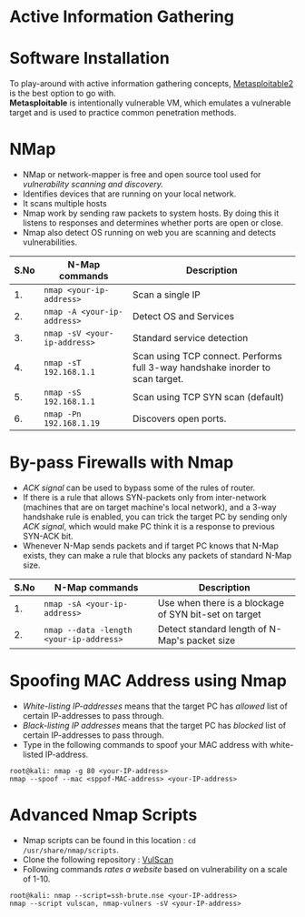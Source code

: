 # Active Information Gathering

# Software Installation

To play-around with active information gathering concepts, [Metasploitable2](https://sourceforge.net/projects/metasploitable/) is the best option to go with.<br>
**Metasploitable** is intentionally vulnerable VM, which emulates a vulnerable target and is used to practice common penetration methods.

# NMap

* NMap or network-mapper is free and open source tool used for *vulnerability scanning and discovery.*
* Identifies devices that are running on your local network.
* It scans multiple hosts
* Nmap work by sending raw packets to system hosts. By doing this it listens to responses and determines whether ports are open or close.
* Nmap also detect OS running on web you are scanning and detects vulnerabilities.


| S.No | N-Map commands             | Description                |
|------|----------------------------|----------------------------|
| 1.   | `nmap <your-ip-address>`     | Scan a single IP           |
| 2.   | `nmap -A <your-ip-address>`  | Detect OS and Services     |
| 3.   | `nmap -sV <your-ip-address>` | Standard service detection |
| 4.   | `nmap -sT 192.168.1.1`       | Scan using TCP connect. Performs full 3-way handshake inorder to scan target.     |
| 5.   | `nmap -sS 192.168.1.1`     | Scan using TCP SYN scan (default) |
| 6.   | `nmap -Pn 192.168.1.19`     | Discovers open ports. |


# By-pass Firewalls with Nmap

* *ACK signal* can be used to bypass some of the rules of router.
* If there is a rule that allows SYN-packets only from inter-network (machines that are on target machine's local network), and a 3-way handshake rule is enabled, you can trick the target PC by sending only *ACK signal*, which would make PC think it is a response to previous SYN-ACK bit.
* Whenever N-Map sends packets and if target PC knows that N-Map exists, they can make a rule that blocks any packets of standard N-Map size.

| S.No | N-Map commands                        | Description                                             |
|------|---------------------------------------|---------------------------------------------------------|
| 1.   | `nmap -sA <your-ip-address>`            | Use when there is a blockage  of SYN bit-set on target  |
| 2.   | `nmap --data -length <your-ip-address>` | Detect standard length of N-Map's packet size           |

# Spoofing MAC Address using Nmap

* *White-listing IP-addresses* means that the target PC has *allowed* list of certain IP-addresses to pass through.
* *Black-listing IP addresses* means that the target PC has *blocked* list of certain IP-addresses to pass through.
* Type in the following commands to spoof your MAC address with white-listed IP-address.
```
root@kali: nmap -g 80 <your-IP-address>
nmap --spoof --mac <sppof-MAC-address> <your-IP-address>
```

# Advanced Nmap Scripts
* Nmap scripts can be found in this location : `cd /usr/share/nmap/scripts`.
* Clone the following repository : [VulScan](https://github.com/scipag/vulscan)
* Following commands *rates a website* based on vulnerability on a scale of 1-10.
```
root@kali: nmap --script=ssh-brute.nse <your-IP-address>
nmap --script vulscan, nmap-vulners -sV <your-IP-address>

```
